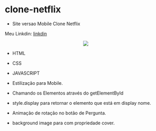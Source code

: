 # clone-netflix
- Site versao Mobile Clone Netflix

Meu Linkdin:
[linkdin](https://www.linkedin.com/mwlite/in/peterson-fernando-ihmes-050380257)



<div align="center">
<img src="https://user-images.githubusercontent.com/118133517/210441452-b3601bd8-153e-407b-8af7-3fbf9ee5956e.png" />
</div>



- HTML
- CSS
- JAVASCRIPT

- Estilização para Mobile.
- Chamando os Elementos através do getElementById
- style.display para retornar
o elemento que está em display nome.
- Animação de rotação no botão de Pergunta.
- background image para com propriedade cover.


